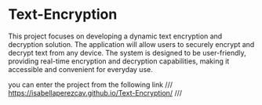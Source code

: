 # Text-Encryption
This project focuses on developing a dynamic text encryption and decryption solution. The application will allow users to securely encrypt and decrypt text from any device. The system is designed to be user-friendly, providing real-time encryption and decryption capabilities, making it accessible and convenient for everyday use.

you can enter the project from the following link
/// https://isabellaperezcav.github.io/Text-Encryption/ ///
